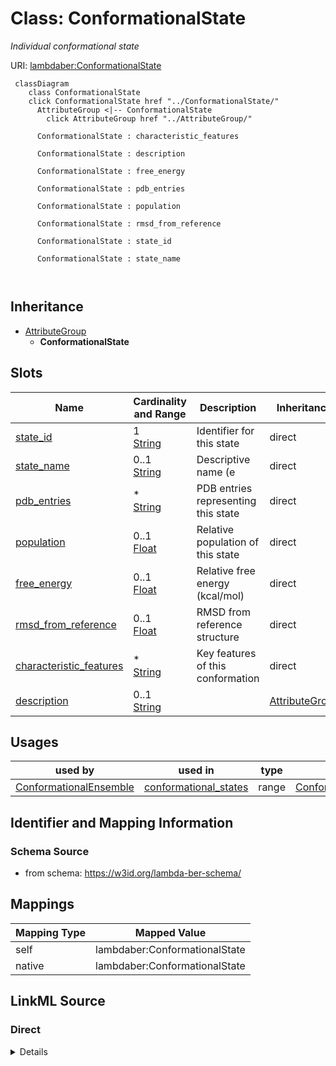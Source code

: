 

# Class: ConformationalState 


_Individual conformational state_





URI: [lambdaber:ConformationalState](https://w3id.org/lambda-ber-schema/ConformationalState)





```mermaid
 classDiagram
    class ConformationalState
    click ConformationalState href "../ConformationalState/"
      AttributeGroup <|-- ConformationalState
        click AttributeGroup href "../AttributeGroup/"
      
      ConformationalState : characteristic_features
        
      ConformationalState : description
        
      ConformationalState : free_energy
        
      ConformationalState : pdb_entries
        
      ConformationalState : population
        
      ConformationalState : rmsd_from_reference
        
      ConformationalState : state_id
        
      ConformationalState : state_name
        
      
```





## Inheritance
* [AttributeGroup](AttributeGroup.md)
    * **ConformationalState**



## Slots

| Name | Cardinality and Range | Description | Inheritance |
| ---  | --- | --- | --- |
| [state_id](state_id.md) | 1 <br/> [String](String.md) | Identifier for this state | direct |
| [state_name](state_name.md) | 0..1 <br/> [String](String.md) | Descriptive name (e | direct |
| [pdb_entries](pdb_entries.md) | * <br/> [String](String.md) | PDB entries representing this state | direct |
| [population](population.md) | 0..1 <br/> [Float](Float.md) | Relative population of this state | direct |
| [free_energy](free_energy.md) | 0..1 <br/> [Float](Float.md) | Relative free energy (kcal/mol) | direct |
| [rmsd_from_reference](rmsd_from_reference.md) | 0..1 <br/> [Float](Float.md) | RMSD from reference structure | direct |
| [characteristic_features](characteristic_features.md) | * <br/> [String](String.md) | Key features of this conformation | direct |
| [description](description.md) | 0..1 <br/> [String](String.md) |  | [AttributeGroup](AttributeGroup.md) |





## Usages

| used by | used in | type | used |
| ---  | --- | --- | --- |
| [ConformationalEnsemble](ConformationalEnsemble.md) | [conformational_states](conformational_states.md) | range | [ConformationalState](ConformationalState.md) |







## Identifier and Mapping Information






### Schema Source


* from schema: https://w3id.org/lambda-ber-schema/




## Mappings

| Mapping Type | Mapped Value |
| ---  | ---  |
| self | lambdaber:ConformationalState |
| native | lambdaber:ConformationalState |






## LinkML Source

<!-- TODO: investigate https://stackoverflow.com/questions/37606292/how-to-create-tabbed-code-blocks-in-mkdocs-or-sphinx -->

### Direct

<details>
```yaml
name: ConformationalState
description: Individual conformational state
from_schema: https://w3id.org/lambda-ber-schema/
is_a: AttributeGroup
attributes:
  state_id:
    name: state_id
    description: Identifier for this state
    from_schema: https://w3id.org/lambda-ber-schema/functional_annotation
    rank: 1000
    domain_of:
    - ConformationalState
    required: true
  state_name:
    name: state_name
    description: Descriptive name (e.g., 'open', 'closed')
    from_schema: https://w3id.org/lambda-ber-schema/functional_annotation
    rank: 1000
    domain_of:
    - ConformationalState
  pdb_entries:
    name: pdb_entries
    description: PDB entries representing this state
    from_schema: https://w3id.org/lambda-ber-schema/functional_annotation
    rank: 1000
    domain_of:
    - ConformationalState
    - AggregatedProteinView
    multivalued: true
  population:
    name: population
    description: Relative population of this state
    from_schema: https://w3id.org/lambda-ber-schema/functional_annotation
    rank: 1000
    domain_of:
    - ConformationalState
    range: float
    minimum_value: 0
    maximum_value: 1
  free_energy:
    name: free_energy
    description: Relative free energy (kcal/mol)
    from_schema: https://w3id.org/lambda-ber-schema/functional_annotation
    rank: 1000
    domain_of:
    - ConformationalState
    range: float
    unit:
      ucum_code: kcal/mol
  rmsd_from_reference:
    name: rmsd_from_reference
    description: RMSD from reference structure
    from_schema: https://w3id.org/lambda-ber-schema/functional_annotation
    rank: 1000
    domain_of:
    - ConformationalState
    range: float
    unit:
      ucum_code: Angstrom
  characteristic_features:
    name: characteristic_features
    description: Key features of this conformation
    from_schema: https://w3id.org/lambda-ber-schema/functional_annotation
    rank: 1000
    domain_of:
    - ConformationalState
    multivalued: true

```
</details>

### Induced

<details>
```yaml
name: ConformationalState
description: Individual conformational state
from_schema: https://w3id.org/lambda-ber-schema/
is_a: AttributeGroup
attributes:
  state_id:
    name: state_id
    description: Identifier for this state
    from_schema: https://w3id.org/lambda-ber-schema/functional_annotation
    rank: 1000
    alias: state_id
    owner: ConformationalState
    domain_of:
    - ConformationalState
    range: string
    required: true
  state_name:
    name: state_name
    description: Descriptive name (e.g., 'open', 'closed')
    from_schema: https://w3id.org/lambda-ber-schema/functional_annotation
    rank: 1000
    alias: state_name
    owner: ConformationalState
    domain_of:
    - ConformationalState
    range: string
  pdb_entries:
    name: pdb_entries
    description: PDB entries representing this state
    from_schema: https://w3id.org/lambda-ber-schema/functional_annotation
    rank: 1000
    alias: pdb_entries
    owner: ConformationalState
    domain_of:
    - ConformationalState
    - AggregatedProteinView
    range: string
    multivalued: true
  population:
    name: population
    description: Relative population of this state
    from_schema: https://w3id.org/lambda-ber-schema/functional_annotation
    rank: 1000
    alias: population
    owner: ConformationalState
    domain_of:
    - ConformationalState
    range: float
    minimum_value: 0
    maximum_value: 1
  free_energy:
    name: free_energy
    description: Relative free energy (kcal/mol)
    from_schema: https://w3id.org/lambda-ber-schema/functional_annotation
    rank: 1000
    alias: free_energy
    owner: ConformationalState
    domain_of:
    - ConformationalState
    range: float
    unit:
      ucum_code: kcal/mol
  rmsd_from_reference:
    name: rmsd_from_reference
    description: RMSD from reference structure
    from_schema: https://w3id.org/lambda-ber-schema/functional_annotation
    rank: 1000
    alias: rmsd_from_reference
    owner: ConformationalState
    domain_of:
    - ConformationalState
    range: float
    unit:
      ucum_code: Angstrom
  characteristic_features:
    name: characteristic_features
    description: Key features of this conformation
    from_schema: https://w3id.org/lambda-ber-schema/functional_annotation
    rank: 1000
    alias: characteristic_features
    owner: ConformationalState
    domain_of:
    - ConformationalState
    range: string
    multivalued: true
  description:
    name: description
    from_schema: https://w3id.org/lambda-ber-schema/
    alias: description
    owner: ConformationalState
    domain_of:
    - NamedThing
    - AttributeGroup
    range: string

```
</details>
